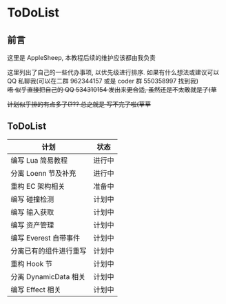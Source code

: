 # ToDoList

## 前言

这里是 AppleSheep, 本教程后续的维护应该都由我负责

这里列出了自己的一些代办事项, 以优先级进行排序. 如果有什么想法或建议可以 QQ 私聊我(可以在二群 962344157 或是 coder 群 550358997 找到我)          
<del>唔 似乎直接把自己的 QQ 534310154 发出来更合适, 虽然还是不太敢就是了(草</del>           

<del>计划似乎排的有点多了(??? 总之就是 写不完了啦(草草</del>

## ToDoList

| 计划                          | 状态   |
| ----------------------------- | ------ |
| 编写 Lua 简易教程              | 进行中 |
| 分离 Loenn 节及补充           | 进行中 |
| 重构 EC 架构相关              | 准备中 |
| 编写 碰撞检测                 | 计划中 |
| 编写 输入获取                 | 计划中 |
| 编写 资产管理                 | 计划中 |
| 编写 Everest 自带事件         | 计划中 |
| 分离已有的组件进行重写          | 计划中 |
| 重构 Hook 节                  | 计划中 |
| 分离 DynamicData 相关         | 计划中 |
| 编写 Effect 相关              | 计划中 |


